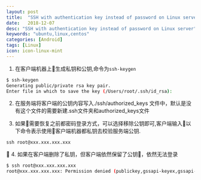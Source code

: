 ```yaml
---
layout: post
title:  "SSH with authentication key instead of password on Linux server"
date:   2018-12-07
desc: "SSH with authentication key instead of password on Linux server"
keywords: "ubuntu,linux,centos"
categories: [Android]
tags: [Linux]
icon: icon-linux-mint
---
```


1. 在客户端机器上生成私钥和公钥,命令为```ssh-keygen```

```bash
$ ssh-keygen                          
Generating public/private rsa key pair.
Enter file in which to save the key (/Users/root/.ssh/id_rsa):
```

2. 在服务端将客户端的公钥内容写入./ssh/authorized_keys 文件中，默认是没有这个文件的需要新建.ssh文件夹和authorized_keys文件

3. 如果需要恢复之前都密码登录方式，可以选择移除公钥即可,客户端输入以下命令表示使用客户端机器都私钥去校验服务端公钥.
```
ssh root@xxx.xxx.xxx.xxx 
```

4. 如果在客户端删除了私钥，但客户端依然保留了公钥，依然无法登录
```bash
$ ssh root@xxx.xxx.xxx.xxx             
root@xxx.xxx.xxx.xxx: Permission denied (publickey,gssapi-keyex,gssapi-with-mic).
```